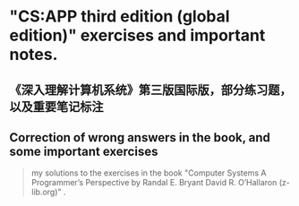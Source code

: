 # "CS:APP third edition (global edition)" exercises and important notes.  
## 《深入理解计算机系统》第三版国际版，部分练习题，以及重要笔记标注  
## Correction of wrong answers in the book, and some important exercises
>my solutions to the exercises in the book "Computer Systems A Programmer’s Perspective by Randal E. Bryant David R. O’Hallaron (z-lib.org)" .
